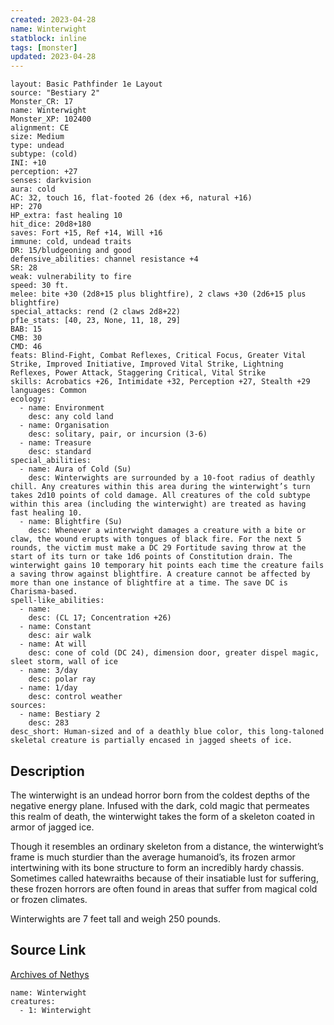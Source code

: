 ```yaml
---
created: 2023-04-28
name: Winterwight
statblock: inline
tags: [monster]
updated: 2023-04-28
---
```

```statblock
layout: Basic Pathfinder 1e Layout
source: "Bestiary 2"
Monster_CR: 17
name: Winterwight
Monster_XP: 102400
alignment: CE
size: Medium
type: undead
subtype: (cold)
INI: +10
perception: +27
senses: darkvision
aura: cold
AC: 32, touch 16, flat-footed 26 (dex +6, natural +16)
HP: 270
HP_extra: fast healing 10
hit_dice: 20d8+180
saves: Fort +15, Ref +14, Will +16
immune: cold, undead traits
DR: 15/bludgeoning and good
defensive_abilities: channel resistance +4
SR: 28
weak: vulnerability to fire
speed: 30 ft.
melee: bite +30 (2d8+15 plus blightfire), 2 claws +30 (2d6+15 plus blightfire)
special_attacks: rend (2 claws 2d8+22)
pf1e_stats: [40, 23, None, 11, 18, 29]
BAB: 15
CMB: 30
CMD: 46
feats: Blind-Fight, Combat Reflexes, Critical Focus, Greater Vital Strike, Improved Initiative, Improved Vital Strike, Lightning Reflexes, Power Attack, Staggering Critical, Vital Strike
skills: Acrobatics +26, Intimidate +32, Perception +27, Stealth +29
languages: Common
ecology:
  - name: Environment
    desc: any cold land
  - name: Organisation
    desc: solitary, pair, or incursion (3-6)
  - name: Treasure
    desc: standard
special_abilities:
  - name: Aura of Cold (Su)
    desc: Winterwights are surrounded by a 10-foot radius of deathly chill. Any creatures within this area during the winterwight’s turn takes 2d10 points of cold damage. All creatures of the cold subtype within this area (including the winterwight) are treated as having fast healing 10.
  - name: Blightfire (Su)
    desc: Whenever a winterwight damages a creature with a bite or claw, the wound erupts with tongues of black fire. For the next 5 rounds, the victim must make a DC 29 Fortitude saving throw at the start of its turn or take 1d6 points of Constitution drain. The winterwight gains 10 temporary hit points each time the creature fails a saving throw against blightfire. A creature cannot be affected by more than one instance of blightfire at a time. The save DC is Charisma-based.
spell-like_abilities:
  - name:
    desc: (CL 17; Concentration +26)
  - name: Constant
    desc: air walk
  - name: At will
    desc: cone of cold (DC 24), dimension door, greater dispel magic, sleet storm, wall of ice
  - name: 3/day
    desc: polar ray
  - name: 1/day
    desc: control weather
sources:
  - name: Bestiary 2
    desc: 283
desc_short: Human-sized and of a deathly blue color, this long-taloned skeletal creature is partially encased in jagged sheets of ice.
```
## Description
The winterwight is an undead horror born from the coldest depths of the negative energy plane. Infused with the dark, cold magic that permeates this realm of death, the winterwight takes the form of a skeleton coated in armor of jagged ice.

Though it resembles an ordinary skeleton from a distance, the winterwight’s frame is much sturdier than the average humanoid’s, its frozen armor intertwining with its bone structure to form an incredibly hardy chassis. Sometimes called hatewraiths because of their insatiable lust for suffering, these frozen horrors are often found in areas that suffer from magical cold or frozen climates.

Winterwights are 7 feet tall and weigh 250 pounds.
## Source Link
[Archives of Nethys](https://aonprd.com/MonsterDisplay.aspx?ItemName=Winterwight)
```encounter-table
name: Winterwight
creatures:
  - 1: Winterwight
```
